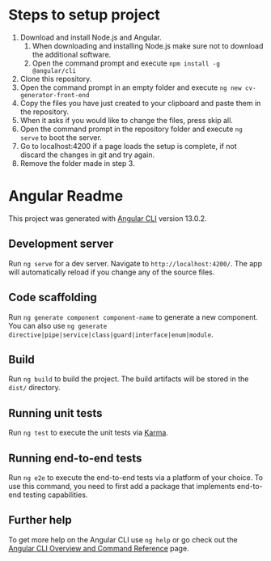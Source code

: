 # Steps to setup project
1. Download and install Node.js and Angular.
    1. When downloading and installing Node.js make sure not to download the additional software.
    2. Open the command prompt and execute ``` npm install -g @angular/cli ```
2. Clone this repository.
3. Open the command prompt in an empty folder and execute ``` ng new cv-generator-front-end ```
4. Copy the files you have just created to your clipboard and paste them in the repository.
5. When it asks if you would like to change the files, press skip all.
6. Open the command prompt in the repository folder and execute ``` ng serve ``` to boot the server.
7. Go to localhost:4200 if a page loads the setup is complete, if not discard the changes in git and try again.
8. Remove the folder made in step 3.


# Angular Readme

This project was generated with [Angular CLI](https://github.com/angular/angular-cli) version 13.0.2.

## Development server

Run `ng serve` for a dev server. Navigate to `http://localhost:4200/`. The app will automatically reload if you change any of the source files.

## Code scaffolding

Run `ng generate component component-name` to generate a new component. You can also use `ng generate directive|pipe|service|class|guard|interface|enum|module`.

## Build

Run `ng build` to build the project. The build artifacts will be stored in the `dist/` directory.

## Running unit tests

Run `ng test` to execute the unit tests via [Karma](https://karma-runner.github.io).

## Running end-to-end tests

Run `ng e2e` to execute the end-to-end tests via a platform of your choice. To use this command, you need to first add a package that implements end-to-end testing capabilities.

## Further help

To get more help on the Angular CLI use `ng help` or go check out the [Angular CLI Overview and Command Reference](https://angular.io/cli) page.
